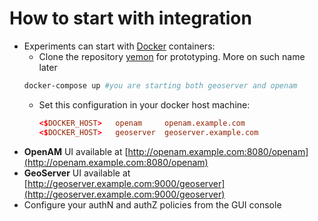 # How to start with integration

- Experiments can start with [Docker](https://www.docker.com/technologies/overview) containers:
    + Clone the repository [yemon](https://github.com/geobeyond/yemon.git) for prototyping. More on such name later
    ```bash
    docker-compose up #you are starting both geoserver and openam
    ```
    + Set this configuration in your docker host machine:
        ```conf
        <$DOCKER_HOST>   openam     openam.example.com
        <$DOCKER_HOST>   geoserver  geoserver.example.com
        ```
- **OpenAM** UI available at [http://openam.example.com:8080/openam](http://openam.example.com:8080/openam)
- **GeoServer** UI available at [http://geoserver.example.com:9000/geoserver](http://geoserver.example.com:9000/geoserver)
- Configure your authN and authZ policies from the GUI console
